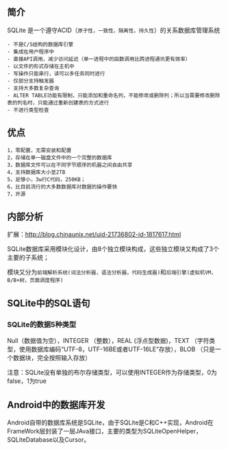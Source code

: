 ## 简介
SQLite 是一个遵守ACID（`原子性，一致性，隔离性，持久性`）的关系数据库管理系统
```
- 不是C/S结构的数据库引擎
- 集成在用户程序中
- 直接API调用，减少访问延迟（单一进程中的函数调用比跨进程通讯更有效率）
- 以文件的形式存储在主机中
- 写操作只能串行，读可以多任务同时进行
- 仅部分支持触发器
- 支持大多数复杂查询
- ALTER TABLE功能有限制，只能添加和重命名列，不能修改或删除列；所以当需要修改删除表的列名时，只能通过重新创建表的方式进行
- 不进行类型检查
```
## 优点
```
1，零配置，无需安装和配置
2，存储在单一磁盘文件中的一个完整的数据库
3，数据库文件可以在不同字节顺序的机器之间自由共享
4，支持数据库大小至2TB
5，足够小，3w行C代码，250KB；
6，比目前流行的大多数数据库对数据的操作要快
7，开源
```

## 内部分析
扩展：http://blog.chinaunix.net/uid-21736802-id-1817617.html

SQLite数据库采用模块化设计，由8个独立模块构成，这些独立模块又构成了3个主要的子系统；

模块又分为`前端解析系统(词法分析器，语法分析器，代码生成器)`和`后端引擎(虚拟机VM，B/B+树，页面调度程序)`

## SQLite中的SQL语句

### SQLite的数据5种类型

Null（数据值为空），INTEGER （整数），REAL (浮点型数据)，TEXT （字符类型，使用数据库编码“UTF-8，UTF-16BE或者UTF-16LE”存放），BLOB （只是一个数据块，完全按照输入存放）

注意：SQLite没有单独的布尔存储类型，可以使用INTEGER作为存储类型，0为false，1为true

## Android中的数据库开发

Android自带的数据库系统是SQLite，由于SQLite是C和C++实现，Android在FrameWork层封装了一层JAva接口，主要的类型为SQLiteOpenHelper，SQLiteDatabase以及Cursor。
